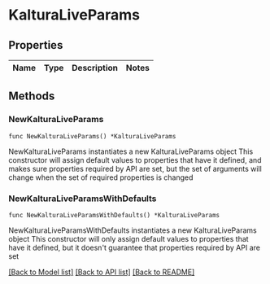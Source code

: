 # KalturaLiveParams

## Properties

Name | Type | Description | Notes
------------ | ------------- | ------------- | -------------

## Methods

### NewKalturaLiveParams

`func NewKalturaLiveParams() *KalturaLiveParams`

NewKalturaLiveParams instantiates a new KalturaLiveParams object
This constructor will assign default values to properties that have it defined,
and makes sure properties required by API are set, but the set of arguments
will change when the set of required properties is changed

### NewKalturaLiveParamsWithDefaults

`func NewKalturaLiveParamsWithDefaults() *KalturaLiveParams`

NewKalturaLiveParamsWithDefaults instantiates a new KalturaLiveParams object
This constructor will only assign default values to properties that have it defined,
but it doesn't guarantee that properties required by API are set


[[Back to Model list]](../README.md#documentation-for-models) [[Back to API list]](../README.md#documentation-for-api-endpoints) [[Back to README]](../README.md)


